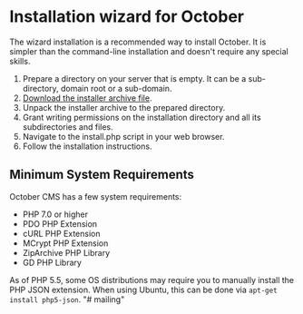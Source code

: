 # Installation wizard for October

The wizard installation is a recommended way to install October. It is simpler than the command-line installation and doesn't require any special skills.

1. Prepare a directory on your server that is empty. It can be a sub-directory, domain root or a sub-domain.
1. [Download the installer archive file](https://github.com/octobercms/install/archive/master.zip).
1. Unpack the installer archive to the prepared directory.
1. Grant writing permissions on the installation directory and all its subdirectories and files.
1. Navigate to the install.php script in your web browser.
1. Follow the installation instructions.

## Minimum System Requirements

October CMS has a few system requirements:

* PHP 7.0 or higher
* PDO PHP Extension
* cURL PHP Extension
* MCrypt PHP Extension
* ZipArchive PHP Library
* GD PHP Library

As of PHP 5.5, some OS distributions may require you to manually install the PHP JSON extension.
When using Ubuntu, this can be done via ``apt-get install php5-json``.
"# mailing" 
